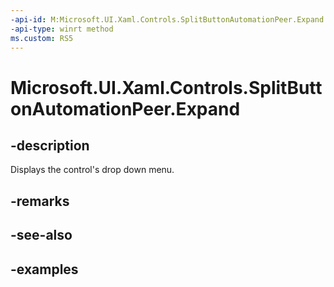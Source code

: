 ```yaml
---
-api-id: M:Microsoft.UI.Xaml.Controls.SplitButtonAutomationPeer.Expand
-api-type: winrt method
ms.custom: RS5
---
```

<!-- Method syntax.
public void SplitButtonAutomationPeer.Expand()
-->

# Microsoft.UI.Xaml.Controls.SplitButtonAutomationPeer.Expand


## -description

Displays the control's drop down menu.


## -remarks


## -see-also


## -examples


